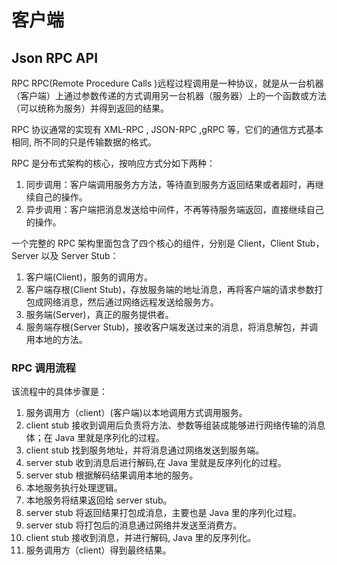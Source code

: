 # 客户端

## Json RPC API

RPC
RPC(Remote Procedure Calls )远程过程调用是一种协议，就是从一台机器（客户端）上通过参数传递的方式调用另一台机器（服务器）上的一个函数或方法（可以统称为服务）并得到返回的结果。

RPC 协议通常的实现有 XML-RPC , JSON-RPC ,gRPC 等，它们的通信方式基本相同, 所不同的只是传输数据的格式。

RPC 是分布式架构的核心，按响应方式分如下两种：

1. 同步调用：客户端调用服务方方法，等待直到服务方返回结果或者超时，再继续自己的操作。
2. 异步调用：客户端把消息发送给中间件，不再等待服务端返回，直接继续自己的操作。

一个完整的 RPC 架构里面包含了四个核心的组件，分别是 Client，Client Stub，Server 以及 Server Stub：

1. 客户端(Client)，服务的调用方。
2. 客户端存根(Client Stub)，存放服务端的地址消息，再将客户端的请求参数打包成网络消息，然后通过网络远程发送给服务方。
3. 服务端(Server)，真正的服务提供者。
4. 服务端存根(Server Stub)，接收客户端发送过来的消息，将消息解包，并调用本地的方法。

### RPC 调用流程

该流程中的具体步骤是：

1. 服务调用方（client）(客户端)以本地调用方式调用服务。
2. client stub 接收到调用后负责将方法、参数等组装成能够进行网络传输的消息体；在 Java 里就是序列化的过程。
3. client stub 找到服务地址，并将消息通过网络发送到服务端。
4. server stub 收到消息后进行解码,在 Java 里就是反序列化的过程。
5. server stub 根据解码结果调用本地的服务。
6. 本地服务执行处理逻辑。
7. 本地服务将结果返回给 server stub。
8. server stub 将返回结果打包成消息，主要也是 Java 里的序列化过程。
9. server stub 将打包后的消息通过网络并发送至消费方。
10. client stub 接收到消息，并进行解码, Java 里的反序列化。
11. 服务调用方（client）得到最终结果。
